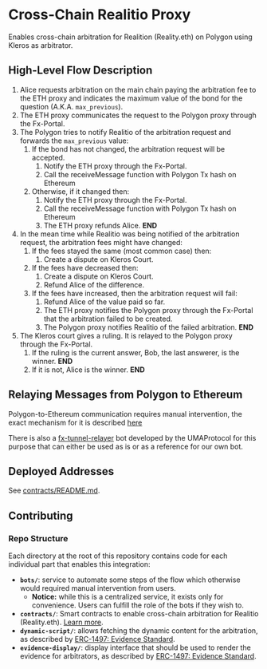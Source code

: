# Cross-Chain Realitio Proxy

Enables cross-chain arbitration for Realition (Reality.eth) on Polygon using Kleros as arbitrator.

## High-Level Flow Description

1. Alice requests arbitration on the main chain paying the arbitration fee to the ETH proxy and indicates the maximum value of the bond for the question (A.K.A. `max_previous`).
1. The ETH proxy communicates the request to the Polygon proxy through the Fx-Portal.
1. The Polygon tries to notify Realitio of the arbitration request and forwards the `max_previous` value:
   1. If the bond has not changed, the arbitration request will be accepted.
      1. Notify the ETH proxy through the Fx-Portal.
      1. Call the receiveMessage function with Polygon Tx hash on Ethereum
   1. Otherwise, if it changed then:
      1. Notify the ETH proxy through the Fx-Portal.
      1. Call the receiveMessage function with Polygon Tx hash on Ethereum
      1. The ETH proxy refunds Alice. **END**
1. In the mean time while Realitio was being notified of the arbitration request, the arbitration fees might have changed:
   1. If the fees stayed the same (most common case) then:
      1. Create a dispute on Kleros Court.
   1. If the fees have decreased then:
      1. Create a dispute on Kleros Court.
      1. Refund Alice of the difference.
   1. If the fees have increased, then the arbitration request will fail:
      1. Refund Alice of the value paid so far.
      1. The ETH proxy notifies the Polygon proxy through the Fx-Portal that the arbitration failed to be created.
      1. The Polygon proxy notifies Realitio of the failed arbitration. **END**
1. The Kleros court gives a ruling. It is relayed to the Polygon proxy through the Fx-Portal.
   1. If the ruling is the current answer, Bob, the last answerer, is the winner. **END**
   1. If it is not, Alice is the winner. **END**

## Relaying Messages from Polygon to Ethereum

Polygon-to-Ethereum communication requires manual intervention, the exact mechanism
for it is described [here](https://github.com/UMAprotocol/protocol/tree/master/packages/fx-tunnel-relayer#why-is-a-bot-needed-to-relay-messages-from-polygon-to-ethereum)

There is also a [fx-tunnel-relayer](https://github.com/UMAprotocol/protocol/tree/master/packages/fx-tunnel-relayer) bot developed by the UMAProtocol for this purpose that can either be
used as is or as a reference for our own bot.

## Deployed Addresses

See [contracts/README.md](contracts/README.md#deployed-addresses).

## Contributing

### Repo Structure

Each directory at the root of this repository contains code for each individual part that enables this integration:

- **`bots/`**: service to automate some steps of the flow which otherwise would required manual intervention from users.
  - **Notice:** while this is a centralized service, it exists only for convenience. Users can fulfill the role of the bots if they wish to.
- **`contracts/`**: Smart contracts to enable cross-chain arbitration for Realitio (Reality.eth). [Learn more](contracts/README.md).
- **`dynamic-script/`**: allows fetching the dynamic content for the arbitration, as described by [ERC-1497: Evidence Standard](https://github.com/ethereum/EIPs/issues/1497).
- **`evidence-display/`**: display interface that should be used to render the evidence for arbitrators, as described by [ERC-1497: Evidence Standard](https://github.com/ethereum/EIPs/issues/1497).
